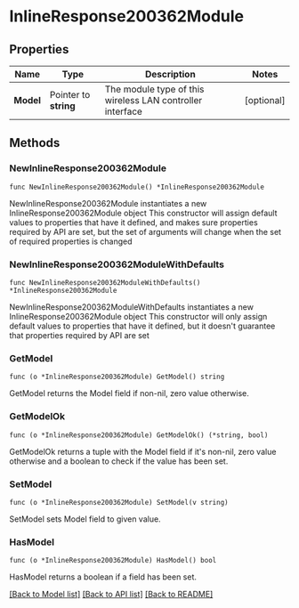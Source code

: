# InlineResponse200362Module

## Properties

Name | Type | Description | Notes
------------ | ------------- | ------------- | -------------
**Model** | Pointer to **string** | The module type of this wireless LAN controller interface | [optional] 

## Methods

### NewInlineResponse200362Module

`func NewInlineResponse200362Module() *InlineResponse200362Module`

NewInlineResponse200362Module instantiates a new InlineResponse200362Module object
This constructor will assign default values to properties that have it defined,
and makes sure properties required by API are set, but the set of arguments
will change when the set of required properties is changed

### NewInlineResponse200362ModuleWithDefaults

`func NewInlineResponse200362ModuleWithDefaults() *InlineResponse200362Module`

NewInlineResponse200362ModuleWithDefaults instantiates a new InlineResponse200362Module object
This constructor will only assign default values to properties that have it defined,
but it doesn't guarantee that properties required by API are set

### GetModel

`func (o *InlineResponse200362Module) GetModel() string`

GetModel returns the Model field if non-nil, zero value otherwise.

### GetModelOk

`func (o *InlineResponse200362Module) GetModelOk() (*string, bool)`

GetModelOk returns a tuple with the Model field if it's non-nil, zero value otherwise
and a boolean to check if the value has been set.

### SetModel

`func (o *InlineResponse200362Module) SetModel(v string)`

SetModel sets Model field to given value.

### HasModel

`func (o *InlineResponse200362Module) HasModel() bool`

HasModel returns a boolean if a field has been set.


[[Back to Model list]](../README.md#documentation-for-models) [[Back to API list]](../README.md#documentation-for-api-endpoints) [[Back to README]](../README.md)



